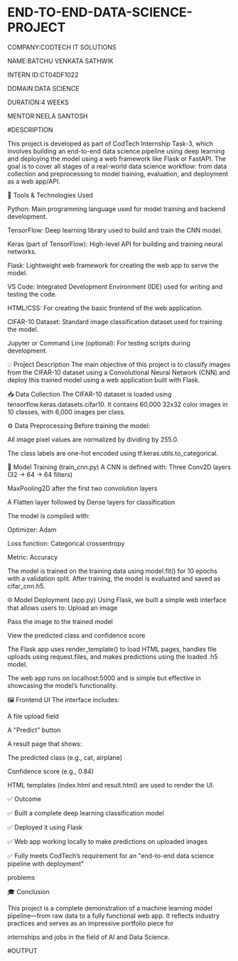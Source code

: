 # END-TO-END-DATA-SCIENCE-PROJECT

COMPANY:CODTECH IT SOLUTIONS

NAME:BATCHU VENKATA SATHWIK

INTERN ID:CT04DF1022

DOMAIN:DATA SCIENCE

DURATION:4 WEEKS

MENTOR:NEELA SANTOSH

#DESCRIPTION

This project is developed as part of CodTech Internship Task-3, which involves building an end-to-end data science pipeline using deep learning and deploying the model using a web framework like Flask or FastAPI. The goal is to cover all stages of a real-world data science workflow: from data collection and preprocessing to model training, evaluation, and deployment as a web app/API.

🔧 Tools & Technologies Used

Python: Main programming language used for model training and backend development.

TensorFlow: Deep learning library used to build and train the CNN model.

Keras (part of TensorFlow): High-level API for building and training neural networks.

Flask: Lightweight web framework for creating the web app to serve the model.

VS Code: Integrated Development Environment (IDE) used for writing and testing the code.

HTML/CSS: For creating the basic frontend of the web application.

CIFAR-10 Dataset: Standard image classification dataset used for training the model.

Jupyter or Command Line (optional): For testing scripts during development.

💡 Project Description The main objective of this project is to classify images from the CIFAR-10 dataset using a Convolutional Neural Network (CNN) and deploy this trained model using a web application built with Flask.

📥 Data Collection The CIFAR-10 dataset is loaded using tensorflow.keras.datasets.cifar10. It contains 60,000 32x32 color images in 10 classes, with 6,000 images per class.

⚙️ Data Preprocessing Before training the model:

All image pixel values are normalized by dividing by 255.0.

The class labels are one-hot encoded using tf.keras.utils.to_categorical.

🧠 Model Training (train_cnn.py) A CNN is defined with:
Three Conv2D layers (32 → 64 → 64 filters)

MaxPooling2D after the first two convolution layers

A Flatten layer followed by Dense layers for classification

The model is compiled with:

Optimizer: Adam

Loss function: Categorical crossentropy

Metric: Accuracy

The model is trained on the training data using model.fit() for 10 epochs with a validation split. After training, the model is evaluated and saved as cifar_cnn.h5.

🌐 Model Deployment (app.py) Using Flask, we built a simple web interface that allows users to:
Upload an image

Pass the image to the trained model

View the predicted class and confidence score

The Flask app uses render_template() to load HTML pages, handles file uploads using request.files, and makes predictions using the loaded .h5 model.

The web app runs on localhost:5000 and is simple but effective in showcasing the model’s functionality.

🖼 Frontend UI The interface includes:

A file upload field

A "Predict" button

A result page that shows:

The predicted class (e.g., cat, airplane)

Confidence score (e.g., 0.84)

HTML templates (index.html and result.html) are used to render the UI.

✅ Outcome

✅ Built a complete deep learning classification model

✅ Deployed it using Flask

✅ Web app working locally to make predictions on uploaded images

✅ Fully meets CodTech’s requirement for an "end-to-end data science pipeline with deployment"

problems

🎓 Conclusion

This project is a complete demonstration of a machine learning model pipeline—from raw data to a fully functional web app. It reflects industry practices and serves as an impressive portfolio piece for

internships and jobs in the field of AI and Data Science.

#OUTPUT

